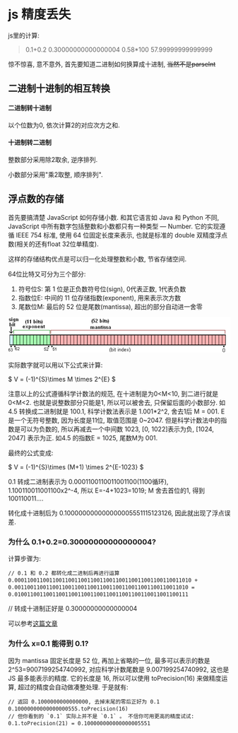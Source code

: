 <!--
Created: Mon Aug 26 2019 15:21:09 GMT+0800 (China Standard Time)
Modified: Mon Aug 26 2019 15:21:09 GMT+0800 (China Standard Time)
-->
# js 精度丢失

js里的计算:

> 0.1+0.2
> 0.30000000000000004
> 0.58*100
> 57.99999999999999

惊不惊喜, 意不意外, 首先要知道二进制如何换算成十进制, ~~当然不是parseInt~~

## 二进制十进制的相互转换

#### 二进制转十进制

以个位数为0, 依次计算2的对应次方之和. 

#### 十进制转二进制

整数部分采用除2取余, 逆序排列. 

小数部分采用"乘2取整, 顺序排列". 

## 浮点数的存储

首先要搞清楚 JavaScript 如何存储小数. 和其它语言如 Java 和 Python 不同, JavaScript 中所有数字包括整数和小数都只有一种类型 — Number. 它的实现遵循 IEEE 754 标准, 使用 64 位固定长度来表示, 也就是标准的 double 双精度浮点数(相关的还有float 32位单精度). 

这样的存储结构优点是可以归一化处理整数和小数, 节省存储空间. 

64位比特又可分为三个部分:

1. 符号位S: 第 1 位是正负数符号位(sign), 0代表正数, 1代表负数
2. 指数位E: 中间的 11 位存储指数(exponent), 用来表示次方数
3. 尾数位M: 最后的 52 位是尾数(mantissa), 超出的部分自动进一舍零

![img](../img/20190120001.png)

实际数字就可以用以下公式来计算:

$ V = (-1)^{S}\times M \times 2^{E} $

注意以上的公式遵循科学计数法的规范, 在十进制是为0<M<10, 到二进行就是0<M<2. 也就是说整数部分只能是1, 所以可以被舍去, 只保留后面的小数部分. 如 4.5 转换成二进制就是 100.1, 科学计数法表示是 1.001*2^2, 舍去1后 M = 001. E是一个无符号整数, 因为长度是11位, 取值范围是 0~2047. 但是科学计数法中的指数是可以为负数的, 所以再减去一个中间数 1023, [0, 1022]表示为负, [1024, 2047] 表示为正. 如4.5 的指数E = 1025, 尾数M为 001. 

最终的公式变成:

$ V = (-1)^{S}\times (M+1) \times 2^{E-1023} $

0.1 转成二进制表示为 0.0001100110011001100(1100循环), 1.100110011001100x2^-4, 所以 E=-4+1023=1019; M 舍去首位的1, 得到 100110011.... 

转化成十进制后为 0.100000000000000005551115123126, 因此就出现了浮点误差. 

### 为什么 0.1+0.2=0.30000000000000004? 

计算步骤为:

``` 
// 0.1 和 0.2 都转化成二进制后再进行运算
0.00011001100110011001100110011001100110011001100110011010 + 0.0011001100110011001100110011001100110011001100110011010 = 0.0100110011001100110011001100110011001100110011001100111
```

// 转成十进制正好是 0.30000000000000004

可以参考[这篇文章](https://www.cnblogs.com/sunshq/p/7682109.html)

### 为什么 x=0.1 能得到 0.1? 

因为 mantissa 固定长度是 52 位, 再加上省略的一位, 最多可以表示的数是 2^53=9007199254740992, 对应科学计数尾数是 9.007199254740992, 这也是 JS 最多能表示的精度. 它的长度是 16, 所以可以使用 toPrecision(16) 来做精度运算, 超过的精度会自动做凑整处理. 于是就有:

``` 
// 返回 0.1000000000000000, 去掉末尾的零后正好为 0.1
0.10000000000000000555.toPrecision(16)
// 但你看到的 `0.1` 实际上并不是 `0.1` 。 不信你可用更高的精度试试:
0.1.toPrecision(21) = 0.100000000000000005551
```

